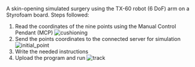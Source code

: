 A skin-opening simulated surgery using the TX-60 robot (6 DoF) arm on a Styrofoam board.
Steps followed:
1. Read the coordinates of the nine points using the Manual Control Pendant (MCP)
![cushioning](https://user-images.githubusercontent.com/23275312/116786623-eb5a0780-aa9f-11eb-914f-de9bb37fab11.png)
2. Send the points coordinates to the connected server for simulation
![initial_point](https://user-images.githubusercontent.com/23275312/116786723-8226c400-aaa0-11eb-9428-5355c265d6c8.png)
3. Write the needed instructions
4. Upload the program and run
![track](https://user-images.githubusercontent.com/23275312/116786739-9d91cf00-aaa0-11eb-9197-f8e44510df79.png)
